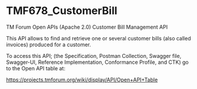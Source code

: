 # TMF678_CustomerBill
TM Forum Open APIs (Apache 2.0) Customer Bill Management API

This API allows to find and retrieve one or several customer bills (also called
invoices) produced for a customer.

To access this API; (the Specification, Postman Collection, Swagger file, Swagger-UI,
Reference Implementation, Conformance Profile, and CTK) go to the Open API table at:

https://projects.tmforum.org/wiki/display/API/Open+API+Table
